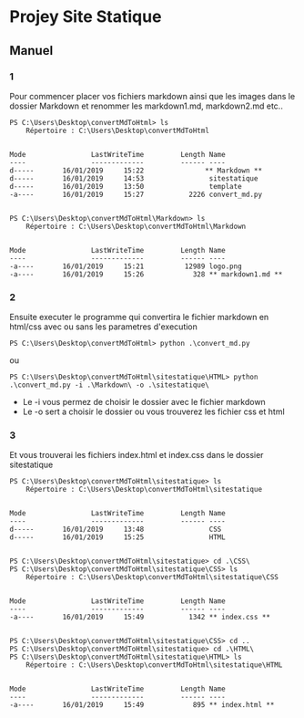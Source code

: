 # Projey Site Statique

## Manuel

### 1

Pour commencer placer vos fichiers markdown ainsi que les images dans le dossier Markdown et renommer les markdown1.md, markdown2.md etc..

```
PS C:\Users\Desktop\convertMdToHtml> ls
    Répertoire : C:\Users\Desktop\convertMdToHtml


Mode                LastWriteTime         Length Name
----                -------------         ------ ----
d-----       16/01/2019     15:22               ** Markdown **
d-----       16/01/2019     14:53                sitestatique
d-----       16/01/2019     13:50                template
-a----       16/01/2019     15:27           2226 convert_md.py


```
```
PS C:\Users\Desktop\convertMdToHtml\Markdown> ls
    Répertoire : C:\Users\Desktop\convertMdToHtml\Markdown


Mode                LastWriteTime         Length Name
----                -------------         ------ ----
-a----       16/01/2019     15:21          12989 logo.png
-a----       16/01/2019     15:26            328 ** markdown1.md **

```


### 2

Ensuite executer le programme qui convertira le fichier markdown en html/css avec ou sans les parametres d'execution
```
PS C:\Users\Desktop\convertMdToHtml> python .\convert_md.py
```
ou
```
PS C:\Users\Desktop\convertMdToHtml\sitestatique\HTML> python .\convert_md.py -i .\Markdown\ -o .\sitestatique\
```
* Le -i vous permez de choisir le dossier avec le fichier markdown
* Le -o sert a choisir le dossier ou vous trouverez les fichier css et html


### 3

Et vous trouverai les fichiers index.html et index.css dans le dossier sitestatique 
```
PS C:\Users\Desktop\convertMdToHtml\sitestatique> ls
    Répertoire : C:\Users\Desktop\convertMdToHtml\sitestatique


Mode                LastWriteTime         Length Name
----                -------------         ------ ----
d-----       16/01/2019     13:48                CSS
d-----       16/01/2019     15:25                HTML


PS C:\Users\Desktop\convertMdToHtml\sitestatique> cd .\CSS\
PS C:\Users\Desktop\convertMdToHtml\sitestatique\CSS> ls
    Répertoire : C:\Users\Desktop\convertMdToHtml\sitestatique\CSS


Mode                LastWriteTime         Length Name
----                -------------         ------ ----
-a----       16/01/2019     15:49           1342 ** index.css **


PS C:\Users\Desktop\convertMdToHtml\sitestatique\CSS> cd ..
PS C:\Users\Desktop\convertMdToHtml\sitestatique> cd .\HTML\
PS C:\Users\Desktop\convertMdToHtml\sitestatique\HTML> ls
    Répertoire : C:\Users\Desktop\convertMdToHtml\sitestatique\HTML


Mode                LastWriteTime         Length Name
----                -------------         ------ ----
-a----       16/01/2019     15:49            895 ** index.html **

```

